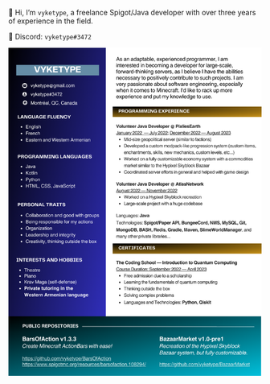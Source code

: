👋 Hi, I’m `vyketype`, a freelance Spigot/Java developer with over three years of experience in the field.

💞️ Discord: `vyketype#3472`

<img src=https://github.com/vyketype/vyketype/blob/main/cv.png>
